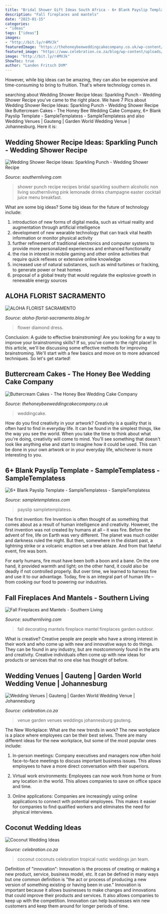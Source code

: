 ```yaml
---
title: "Bridal Shower Gift Ideas South Africa - 6+ Blank Payslip Template"
description: "Fall fireplaces and mantels"
date: "2023-01-15"
categories:
- "ideas"
tags: ["ideas"]
images:
- "http://bit.ly/r4MVJk"
featuredImage: "https://thehoneybeeweddingcakecompany.co.uk/wp-content/uploads/2020/05/20191208_103654-scaled-e1590443499322.jpg"
featured_image: "https://www.celebration.co.za/blog/wp-content/uploads/2015/01/coconut-weddings.jpg"
image: "http://bit.ly/r4MVJk"
ShowToc: true
author: "Landen Fritsch DVM"
---
```



However, while big ideas can be amazing, they can also be expensive and time-consuming to bring to fruition. That's where technology comes in.

	

		
searching about Wedding Shower Recipe Ideas: Sparkling Punch - Wedding Shower Recipe you've came to the right place. We have 7 Pics about Wedding Shower Recipe Ideas: Sparkling Punch - Wedding Shower Recipe like Buttercream Cakes - The Honey Bee Wedding Cake Company, 6+ Blank Payslip Template - SampleTemplatess - SampleTemplatess and also Wedding Venues | Gauteng | Garden World Wedding Venue | Johannesburg. Here it is:
		
    
## Wedding Shower Recipe Ideas: Sparkling Punch - Wedding Shower Recipe

<img loading=lazy src="http://img1.southernliving.timeinc.net/sites/default/files/image/2010/04/shower-foods/sparkling-punch-l.jpg" onerror="this.onerror=null;this.src='https://tse3.mm.bing.net/th?id=OIP.y6zxyUeZPWbhzHp-8RoXVQHaHa&amp;pid=15.1';" alt="Wedding Shower Recipe Ideas: Sparkling Punch - Wedding Shower Recipe">

_Source: southernliving.com_

>shower punch recipe recipes bridal sparkling southern alcoholic non living southernliving pink lemonade drinks champagne easter cocktail juice menu breakfast. 

	

What are some big ideas?
Some big ideas for the future of technology include: 
1) introduction of new forms of digital media, such as virtual reality and augmentation through artificial intelligence 
2) development of new wearable technology that can track vital health information or monitor physical activity 
3) further refinement of traditional electronics and computer systems to provide more personalized experiences and enhanced functionality 
4) the rise in interest in mobile gaming and other online activities that require quick reflexes or extensive online knowledge 
5) increased use of natural substances, such as wind turbines or fracking, to generate power or heat homes 
6) proposal of a global treaty that would regulate the explosive growth in renewable energy sources

    
## ALOHA FLORIST SACRAMENTO

<img loading=lazy src="http://bit.ly/r4MVJk" onerror="this.onerror=null;this.src='https://tse4.mm.bing.net/th?id=OIP.VvdVlf0nPR-GOk8ZFaTKBgAAAA&amp;pid=15.1';" alt="ALOHA FLORIST SACRAMENTO">

_Source: aloha-florist-sacramento.blog.hr_

>flower diamond dress. 

	

Conclusion: A guide to effective brainstroming!
Are you looking for a way to improve your brainstroming skills? If so, you've come to the right place! In this article, we'll be discussing some effective methods for improving brainstroming. We'll start with a few basics and move on to more advanced techniques. So let's get started!

    
## Buttercream Cakes - The Honey Bee Wedding Cake Company

<img loading=lazy src="https://thehoneybeeweddingcakecompany.co.uk/wp-content/uploads/2020/05/20191208_103654-scaled-e1590443499322.jpg" onerror="this.onerror=null;this.src='https://tse3.mm.bing.net/th?id=OIP.bGMSVigXsD3MAzSR3OdbEAHaJ3&amp;pid=15.1';" alt="Buttercream Cakes - The Honey Bee Wedding Cake Company">

_Source: thehoneybeeweddingcakecompany.co.uk_

>weddingcake. 

	

How do you find creativity in your artwork?
Creativity is a quality that is often hard to find in everyday life. It can be found in the simplest things, like the way you see the world. When you take the time to think about what you're doing, creativity will come to mind. You'll see something that doesn't look like anything else and start to imagine how it could be used. This can be done in your own artwork or in your everyday life, whichever is more interesting to you.

    
## 6+ Blank Payslip Template - SampleTemplatess - SampleTemplatess

<img loading=lazy src="https://www.sampletemplatess.com/wp-content/uploads/2018/01/blank-payslip-template-usgor-awesome-10-payslip-templates-word-excel-pdf-formats-of-blank-payslip-template-ocjc5.jpg" onerror="this.onerror=null;this.src='https://tse1.mm.bing.net/th?id=OIP.1emV9p3JlFMJscf8oHkBGAHaEz&amp;pid=15.1';" alt="6+ Blank Payslip Template - SampleTemplatess - SampleTemplatess">

_Source: sampletemplatess.com_

>payslip sampletemplatess. 

	

The first invention: fire
Invention is often thought of as something that comes about as a result of human intelligence and creativity. However, the first invention was not created by humans at all – it was fire.
Before the advent of fire, life on Earth was very different. The planet was much colder and darkness ruled the night. But then, somewhere in the distant past, a lightning strike or a volcanic eruption set a tree ablaze. And from that fateful event, fire was born.

For early humans, fire must have been both a boon and a bane. On the one hand, it provided warmth and light; on the other hand, it could also be deadly if not controlled properly. But over time, we learned to harness fire and use it to our advantage. Today, fire is an integral part of human life – from cooking our food to powering our industries.

    
## Fall Fireplaces And Mantels - Southern Living

<img loading=lazy src="https://img1.southernliving.timeinc.net/sites/default/files/styles/responsive_etr_gallery_desktop_portrait/public/image/2016/01/main/2272001_falld_010.jpg?itok=FARa1zfX" onerror="this.onerror=null;this.src='https://tse2.mm.bing.net/th?id=OIP.nEz33d1a2B3NYfUt39K8oAHaLH&amp;pid=15.1';" alt="Fall Fireplaces and Mantels - Southern Living">

_Source: southernliving.com_

>fall decorating mantels fireplace mantel fireplaces garden outdoor. 

	

What is creative?
Creative people are people who have a strong interest in their work and who come up with new and innovative ways to do things. They can be found in any industry, but are mostcommonly found in the arts and creativity. Creative individuals often come up with new ideas for products or services that no one else has thought of before.

    
## Wedding Venues | Gauteng | Garden World Wedding Venue | Johannesburg

<img loading=lazy src="https://www.celebration.co.za/weddings/garden-world-wedding-venue/garden-world-wedding-venue.jpg" onerror="this.onerror=null;this.src='https://tse3.mm.bing.net/th?id=OIP.8vg1eoEb5-kXCfWdC9T0DQHaEq&amp;pid=15.1';" alt="Wedding Venues | Gauteng | Garden World Wedding Venue | Johannesburg">

_Source: celebration.co.za_

>venue garden venues weddings johannesburg gauteng. 

	

The New Workplace: What are the new trends in work?
The new workplace is a place where employees can be their best selves. There are many different ideas for the new workplace, but some of the most popular ones include:
1. In-person meetings: Company executives and managers now often hold face-to-face meetings to discuss important business issues. This allows employees to have a more direct conversation with their superiors.

2. Virtual work environments: Employees can now work from home or from any location in the world. This allows companies to save on office space and time.

3. Online applications: Companies are increasingly using online applications to connect with potential employees. This makes it easier for companies to find qualified workers and eliminates the need for physical interviews.

    
## Coconut Wedding Ideas

<img loading=lazy src="https://www.celebration.co.za/blog/wp-content/uploads/2015/01/coconut-weddings.jpg" onerror="this.onerror=null;this.src='https://tse1.mm.bing.net/th?id=OIP.LYQiiYbXcH7DkAtEJQ7aTgHaJQ&amp;pid=15.1';" alt="Coconut Wedding Ideas">

_Source: celebration.co.za_

>coconut coconuts celebration tropical rustic weddings jan team. 

	

Definition of "innovation":
Innovation is the process of creating or making a new product, service, business model, etc. It can be defined in many ways but one common definition is "the act or process of producing a new version of something existing or having been in use." 
Innovation is important because it allows businesses to make changes and innovations that could improve their products and services. It also allows companies to keep up with the competition. Innovation can help businesses win new customers and keep them around for longer periods of time.

